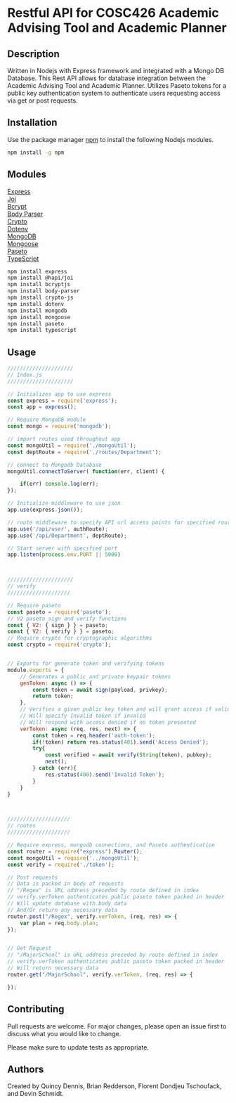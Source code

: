 # Restful API for COSC426 Academic Advising Tool and Academic Planner

## Description
Written in Nodejs with Express framework and integrated with a Mongo DB Database.  This Rest API allows for database integration between the Academic Advising Tool and Academic Planner.  Utilizes Paseto tokens for a public key authentication system to authenticate users requesting access via get or post requests.

## Installation

Use the package manager [npm](https://docs.npmjs.com/downloading-and-installing-node-js-and-npm) to install the following Nodejs modules.

```bash
npm install -g npm

```

## Modules
[Express](https://www.npmjs.com/package/express)<br/>
[Joi](https://www.npmjs.com/package/@hapi/joi)<br/>
[Bcrypt](https://www.npmjs.com/package/bcryptjs)<br/>
[Body Parser](https://www.npmjs.com/package/body-parser)<br/>
[Crypto](https://www.npmjs.com/package/cryptojs)<br/>
[Dotenv](https://www.npmjs.com/package/dotenv)<br/>
[MongoDB](https://www.npmjs.com/package/mongodb)<br/>
[Mongoose](https://www.npmjs.com/package/mongoose)<br/>
[Paseto](https://www.npmjs.com/package/paseto)<br/>
[TypeScript](https://www.npmjs.com/package/typescript)<br/>
```bash
npm install express
npm install @hapi/joi
npm install bcryptjs
npm install body-parser
npm install crypto-js
npm install dotenv
npm install mongodb
npm install mongoose
npm install paseto
npm install typescript
```

## Usage

```js
/////////////////////
// Index.js
/////////////////////

// Initializes app to use express
const express = require('express');
const app = express();

// Require MongoDB module
const mongo = require('mongodb');

// import routes used throughout app
const mongoUtil = require('./mongoUtil');
const deptRoute = require('./routes/Department');

// connect to Mongodb Database
mongoUtil.connectToServer( function(err, client) {

    if(err) console.log(err);
});

// Initialize middleware to use json
app.use(express.json());

// route middleware to specify API url access points for specified routes
app.use('/api/user', authRoute);
app.use('/api/Department', deptRoute);

// Start server with specified port
app.listen(process.env.PORT || 5000)



/////////////////////
// verify
////////////////////

// Require paseto
const paseto = require('paseto');
// V2 paseto sign and verify functions
const { V2: { sign } } = paseto;
const { V2: { verify } } = paseto;
// Require crypto for cryptographic algorithms
const crypto = require('crypto');


// Exports for generate token and verifying tokens
module.exports = {
    // Generates a public and private keypair tokens
    genToken: async () => {
        const token = await sign(payload, privkey);
        return token;
    },
    // Verifies a given public key token and will grant access if valid
    // Will specify Invalid token if invalid
    // Will respond with access denied if no token presented
    verToken: async (req, res, next) => {
        const token = req.header('auth-token');
        if(!token) return res.status(401).send('Access Denied');
        try{
            const verified = await verify(String(token), pubkey);
            next();
        } catch (err){
            res.status(400).send('Invalid Token');
        }
    }
}



////////////////////
// routes
////////////////////

// Require express, mongodb connections, and Paseto authentication
const router = require("express").Router();
const mongoUtil = require('../mongoUtil');
const verify = require('./token');

// Post requests
// Data is packed in body of requests
// "/Regex" is URL address preceded by route defined in index
// verify.verToken authenticates public paseto token packed in header
// Will update database with body data
// And/Or return any necessary data
router.post("/Regex", verify.verToken, (req, res) => {
    var plan = req.body.plan;
});


// Get Request
// "/MajorSchool" is URL address preceded by route defined in index
// verify.verToken authenticates public paseto token packed in header
// Will return necessary data
router.get("/MajorSchool", verify.verToken, (req, res) => {

});

```


## Contributing
Pull requests are welcome. For major changes, please open an issue first to discuss what you would like to change.

Please make sure to update tests as appropriate.

## Authors
Created by Quincy Dennis, Brian Redderson, Florent Dondjeu Tschoufack, and Devin Schmidt.
